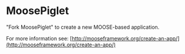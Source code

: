 MoosePiglet
=====

"Fork MoosePiglet" to create a new MOOSE-based application.

For more information see: [http://mooseframework.org/create-an-app/](http://mooseframework.org/create-an-app/)
